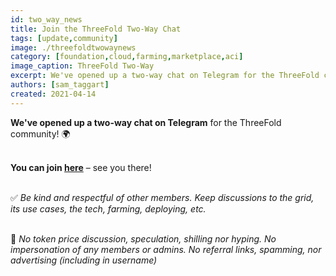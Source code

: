 ```yaml
---
id: two_way_news
title: Join the ThreeFold Two-Way Chat
tags: [update,community]
image: ./threefoldtwowaynews
category: [foundation,cloud,farming,marketplace,aci]
image_caption: ThreeFold Two-Way
excerpt: We've opened up a two-way chat on Telegram for the ThreeFold community!
authors: [sam_taggart]
created: 2021-04-14
---
```


**We've opened up a two-way chat on Telegram** for the ThreeFold community! 🌍
<br/>
<br/>

**You can join [here](https://t.me/threefold)** – see you there!
<br/>
<br/>

✅ *Be kind and respectful of other members. Keep discussions to the grid, its use cases, the tech, farming, deploying, etc.*
<br/>
<br/>

🚫 *No token price discussion, speculation, shilling nor hyping. No impersonation of any members or admins. No referral links, spamming, nor advertising (including in username)*